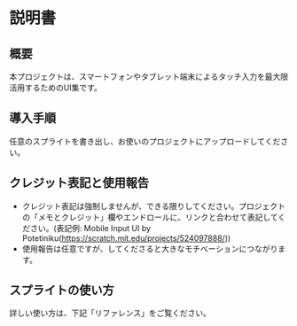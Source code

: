 # 説明書

## 概要
本プロジェクトは、スマートフォンやタブレット端末によるタッチ入力を最大限活用するためのUI集です。

## 導入手順
任意のスプライトを書き出し、お使いのプロジェクトにアップロードしてください。

## クレジット表記と使用報告
- クレジット表記は強制しませんが、できる限りしてください。プロジェクトの「メモとクレジット」欄やエンドロールに、リンクと合わせて表記してください。(表記例: Mobile Input UI by Potetiniku(https://scratch.mit.edu/projects/524097888/))
- 使用報告は任意ですが、してくださると大きなモチベーションにつながります。

## スプライトの使い方
詳しい使い方は、下記「リファレンス」をご覧ください。